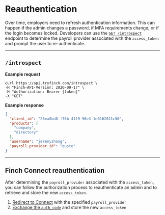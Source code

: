 # Reauthentication

Over time, employers need to refresh authentication information. This can happen if the admin changes a password, if MFA requirements change, or if the login becomes locked. Developers can use the [`GET /introspect`](https://tryfinch.stoplight.io/docs/reference/b3A6MTc3MTk2Njk-introspect) endpoint to determine the payroll provider associated with the `access_token` and prompt the user to re-authenticate.

***

## `/introspect`

**Example request**
```curl
curl https://api.tryfinch.com/introspect \
-H "Finch-API-Version: 2020-09-17" \
-H "Authorization: Bearer {token}"
-X "GET"
```

**Example response**
```json
{
  "client_id": "25ea8bd8-f76b-41f9-96e3-1e6162021c50",
  "products": [
    "company",
    "directory"
  ],
  "username": "jeremyzhang",
  "payroll_provider_id": "gusto"
}
```

***

## Finch Connect reauthentication

After determining the `payroll_provider` associated with the `access_token`, you can follow the authorization process to reauthenticate an admin and to retrieve and store the new `access_token`.

1. [Redirect to Connect](https://tryfinch.stoplight.io/docs/reference/ZG9jOjIyMzQyODQx-authorization#redirect-to-connect) with the specified `payroll_provider`
2. [Exchange the `auth_code`](https://tryfinch.stoplight.io/docs/reference/ZG9jOjIyMzQyODQx-authorization#auth-code-exchange) and store the new `access_token`